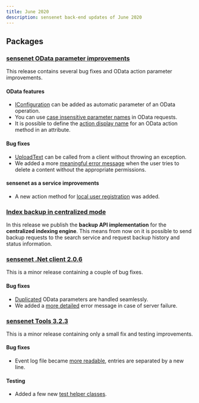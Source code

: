 ```yaml
---
title: June 2020
description: sensenet back-end updates of June 2020
---
```


## Packages

### [sensenet OData parameter improvements](https://github.com/SenseNet/sensenet/releases/tag/odata-action-parameters)
This release contains several bug fixes and OData action parameter improvements.

#### OData features
- [IConfiguration](https://github.com/sensenet/sensenet/issues/986) can be added as automatic parameter of an OData operation.
- You can use [case insensitive parameter names](https://github.com/sensenet/sensenet/issues/837) in OData requests.
- It is possible to define the [action display name](https://github.com/sensenet/sensenet/issues/974) for an OData action method in an attribute.

#### Bug fixes
- [UploadText](https://github.com/sensenet/sensenet/issues/980) can be called from a client without throwing an exception.
- We added a more [meaningful error message](https://github.com/sensenet/sensenet/issues/849) when the user tries to delete a content without the appropriate permissions.

#### sensenet as a service improvements
- A new action method for [local user registration](https://github.com/sensenet/sensenet/issues/944) was added.

### [Index backup in centralized mode](https://github.com/SenseNet/sn-search-lucene29/releases/tag/index-backup-centralized)

In this release we publish the **backup API implementation** for the **centralized indexing engine**. This means from now on it is possible to send backup requests to the search service and request backup history and status information.

### [sensenet .Net client 2.0.6](https://github.com/SenseNet/sn-client-dotnet/releases/tag/v2.0.6)
This is a minor release containing a couple of bug fixes.

#### Bug fixes
- [Duplicated](https://github.com/sensenet/sn-client-dotnet/issues/34) OData parameters are handled seamlessly.
- We added a [more detailed](https://github.com/sensenet/sn-client-dotnet/issues/40) error message in case of server failure.

### [sensenet Tools 3.2.3](https://github.com/SenseNet/sn-tools/releases/tag/v3.2.3)
This is a minor release containing only a small fix and testing improvements.

#### Bug fixes
- Event log file became [more readable](https://github.com/sensenet/sn-tools/issues/48), entries are separated by a new line.

#### Testing
- Added a few new [test helper classes](https://github.com/sensenet/sn-tools/issues/46).